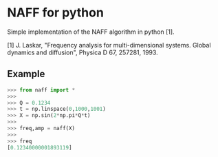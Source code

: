 # NAFF for python

Simple implementation of the NAFF algorithm in python [1].

[1] J. Laskar, "Frequency analysis for multi-dimensional systems. Global dynamics and diffusion", Physica D 67, 257281, 1993.


## Example
```python
>>> from naff import *
>>> 
>>> Q = 0.1234
>>> t = np.linspace(0,1000,1001)
>>> X = np.sin(2*np.pi*Q*t)
>>> 
>>> freq,amp = naff(X)
>>> 
>>> freq
[0.12340000001893119]
```


